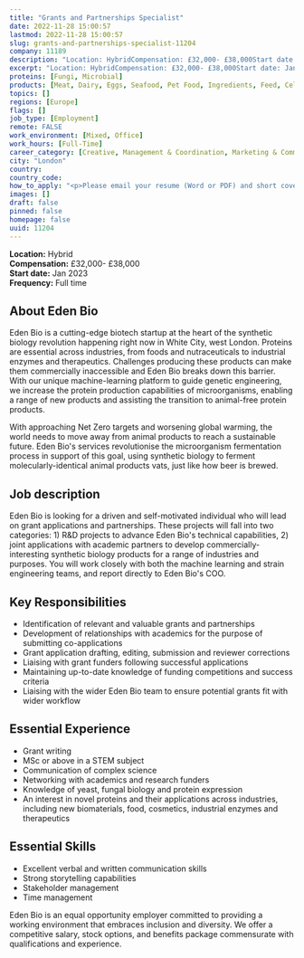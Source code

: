 ```yaml
---
title: "Grants and Partnerships Specialist"
date: 2022-11-28 15:00:57
lastmod: 2022-11-28 15:00:57
slug: grants-and-partnerships-specialist-11204
company: 11189
description: "Location: HybridCompensation: £32,000- £38,000Start date: Jan 2023Frequency: Full time"
excerpt: "Location: HybridCompensation: £32,000- £38,000Start date: Jan 2023Frequency: Full time"
proteins: [Fungi, Microbial]
products: [Meat, Dairy, Eggs, Seafood, Pet Food, Ingredients, Feed, Cell Culture Media, Technology & Equipment, Materials]
topics: []
regions: [Europe]
flags: []
job_type: [Employment]
remote: FALSE
work_environment: [Mixed, Office]
work_hours: [Full-Time]
career_category: [Creative, Management & Coordination, Marketing & Communications, Operations, Research]
city: "London"
country: 
country_code: 
how_to_apply: "<p>Please email your resume (Word or PDF) and short cover letter outlining your reasons for applying and what you hope to gain from the role to: <a href=\"mailto:hiring@eden.bio\"><u>hiring@eden.bio</u></a>. Be sure to highlight any relevant experience as well as your availability (when you can start).</p>"
images: []
draft: false
pinned: false
homepage: false
uuid: 11204
---
```

**Location:** Hybrid\
**Compensation:** £32,000- £38,000\
**Start date:** Jan 2023\
**Frequency:** Full time

## About Eden Bio

Eden Bio is a cutting-edge biotech startup at the heart of the synthetic
biology revolution happening right now in White City, west London.
Proteins are essential across industries, from foods and nutraceuticals
to industrial enzymes and therapeutics. Challenges producing these
products can make them commercially inaccessible and Eden Bio breaks
down this barrier. With our unique machine-learning platform to guide
genetic engineering, we increase the protein production capabilities of
microorganisms, enabling a range of new products and assisting the
transition to animal-free protein products.

With approaching Net Zero targets and worsening global warming, the
world needs to move away from animal products to reach a sustainable
future. Eden Bio's services revolutionise the microorganism fermentation
process in support of this goal, using synthetic biology to ferment
molecularly-identical animal products vats, just like how beer is
brewed.

## Job description

Eden Bio is looking for a driven and self-motivated individual who will
lead on grant applications and partnerships. These projects will fall
into two categories: 1) R&D projects to advance Eden Bio's technical
capabilities, 2) joint applications with academic partners to develop
commercially-interesting synthetic biology products for a range of
industries and purposes. You will work closely with both the machine
learning and strain engineering teams, and report directly to Eden Bio's
COO.

## Key Responsibilities

-   Identification of relevant and valuable grants and partnerships
-   Development of relationships with academics for the purpose of
    submitting co-applications
-   Grant application drafting, editing, submission and reviewer
    corrections
-   Liaising with grant funders following successful applications
-   Maintaining up-to-date knowledge of funding competitions and success
    criteria
-   Liaising with the wider Eden Bio team to ensure potential grants fit
    with wider workflow

## Essential Experience

-   Grant writing 
-   MSc or above in a STEM subject 
-   Communication of complex science
-   Networking with academics and research funders
-   Knowledge of yeast, fungal biology and protein expression
-   An interest in novel proteins and their applications across
    industries, including new biomaterials, food, cosmetics, industrial
    enzymes and therapeutics

## Essential Skills

-   Excellent verbal and written communication skills
-   Strong storytelling capabilities
-   Stakeholder management
-   Time management

Eden Bio is an equal opportunity employer committed to providing a
working environment that embraces inclusion and diversity. We offer a
competitive salary, stock options, and benefits package commensurate
with qualifications and experience.

 
